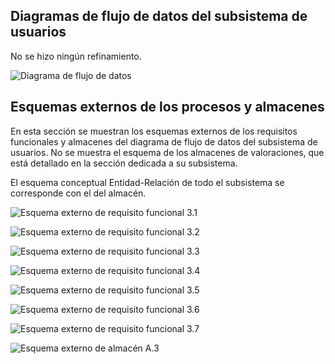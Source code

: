 ## Diagramas de flujo de datos del subsistema de usuarios

No se hizo ningún refinamiento.

![Diagrama de flujo de datos](Diagramas/Usuarios.png)

## Esquemas externos de los procesos y almacenes

En esta sección se muestran los esquemas externos de los requisitos
funcionales y almacenes del diagrama de flujo de datos del subsistema
de usuarios. No se muestra el esquema de los
almacenes de valoraciones, que está detallado en la sección
dedicada a su subsistema.

El esquema conceptual Entidad-Relación de todo el subsistema se corresponde con el del almacén.

![Esquema externo de requisito funcional 3.1](Diagramas/RF-3.1.png)

![Esquema externo de requisito funcional 3.2](Diagramas/RF-3.2.png)

![Esquema externo de requisito funcional 3.3](Diagramas/RF-3.3.png)

![Esquema externo de requisito funcional 3.4](Diagramas/RF-3.4.png)

![Esquema externo de requisito funcional 3.5](Diagramas/RF-3.5.png)

![Esquema externo de requisito funcional 3.6](Diagramas/RF-3.6.png)

![Esquema externo de requisito funcional 3.7](Diagramas/RF-3.7.png)

![Esquema externo de almacén A.3](Diagramas/A.3.png)
